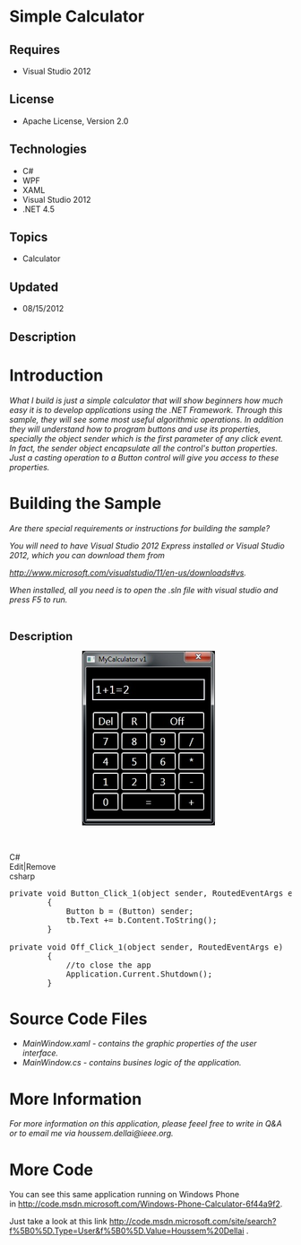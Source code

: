 # Simple Calculator
## Requires
- Visual Studio 2012
## License
- Apache License, Version 2.0
## Technologies
- C#
- WPF
- XAML
- Visual Studio 2012
- .NET 4.5
## Topics
- Calculator
## Updated
- 08/15/2012
## Description

<h1>Introduction</h1>
<p><em>What I build is just a simple calculator that will show beginners how much easy it is to develop applications using the .NET Framework. Through this sample, they will see some most useful algorithmic operations. In addition they will understand how to
 program buttons and use its properties, specially the&nbsp;object sender which is the first parameter of any click event. In fact, the sender object encapsulate all the control's button properties. Just a casting operation to a Button control will give you
 access to these properties.</em></p>
<h1><span>Building the Sample</span></h1>
<p><em>Are there special requirements or instructions for building the sample?</em></p>
<p><em>You will need to have Visual Studio 2012 Express installed or Visual Studio 2012, which you can download them from</em></p>
<p><em><a href="http://www.microsoft.com/visualstudio/en-us/try"></a><a href="http://www.microsoft.com/visualstudio/11/en-us/downloads#vs">http://www.microsoft.com/visualstudio/11/en-us/downloads#vs</a>.</em></p>
<p><em>When installed, all you need is to open the .sln file with visual studio and press F5 to run.</em></p>
<p><em><br>
</em></p>
<p><span style="font-size:20px; font-weight:bold">Description</span></p>
<p style="text-align:center"><em><img id="63486" src="63486-houssem%20dellai%20calculator.jpg" alt="" width="237" height="311">&nbsp;&nbsp;</em></p>
<p>&nbsp;</p>
<div class="scriptcode">
<div class="pluginEditHolder" pluginCommand="mceScriptCode">
<div class="title"><span>C#</span></div>
<div class="pluginLinkHolder"><span class="pluginEditHolderLink">Edit</span>|<span class="pluginRemoveHolderLink">Remove</span></div>
<span class="hidden">csharp</span>

<div class="preview">
<pre class="csharp"><span class="cs__keyword">private</span>&nbsp;<span class="cs__keyword">void</span>&nbsp;Button_Click_1(<span class="cs__keyword">object</span>&nbsp;sender,&nbsp;RoutedEventArgs&nbsp;e)&nbsp;
&nbsp;&nbsp;&nbsp;&nbsp;&nbsp;&nbsp;&nbsp;&nbsp;{&nbsp;
&nbsp;&nbsp;&nbsp;&nbsp;&nbsp;&nbsp;&nbsp;&nbsp;&nbsp;&nbsp;&nbsp;&nbsp;Button&nbsp;b&nbsp;=&nbsp;(Button)&nbsp;sender;&nbsp;
&nbsp;&nbsp;&nbsp;&nbsp;&nbsp;&nbsp;&nbsp;&nbsp;&nbsp;&nbsp;&nbsp;&nbsp;tb.Text&nbsp;&#43;=&nbsp;b.Content.ToString();&nbsp;
&nbsp;&nbsp;&nbsp;&nbsp;&nbsp;&nbsp;&nbsp;&nbsp;}&nbsp;
&nbsp;
<span class="cs__keyword">private</span>&nbsp;<span class="cs__keyword">void</span>&nbsp;Off_Click_1(<span class="cs__keyword">object</span>&nbsp;sender,&nbsp;RoutedEventArgs&nbsp;e)&nbsp;
&nbsp;&nbsp;&nbsp;&nbsp;&nbsp;&nbsp;&nbsp;&nbsp;{&nbsp;
&nbsp;&nbsp;&nbsp;&nbsp;&nbsp;&nbsp;&nbsp;&nbsp;&nbsp;&nbsp;&nbsp;&nbsp;<span class="cs__com">//to&nbsp;close&nbsp;the&nbsp;app</span>&nbsp;
&nbsp;&nbsp;&nbsp;&nbsp;&nbsp;&nbsp;&nbsp;&nbsp;&nbsp;&nbsp;&nbsp;&nbsp;Application.Current.Shutdown();&nbsp;
&nbsp;&nbsp;&nbsp;&nbsp;&nbsp;&nbsp;&nbsp;&nbsp;}</pre>
</div>
</div>
</div>
<h1><span>Source Code Files</span></h1>
<ul>
<li><em>MainWindow.xaml - contains the graphic properties of the user interface.</em>
</li><li><em><em><em>MainWindow.cs - contains busines logic of the application.</em></em></em>
</li></ul>
<h1>More Information</h1>
<p><em><em>For more information on this application, please feeel free to write in Q&amp;A or to email me via houssem.dellai@ieee.org.</em></em></p>
<h1>More Code</h1>
<p>You can see this same application running on Windows Phone in&nbsp;<a href="http://code.msdn.microsoft.com/Windows-Phone-Calculator-6f44a9f2">http://code.msdn.microsoft.com/Windows-Phone-Calculator-6f44a9f2</a>.</p>
<p>Just take a look at this link&nbsp;<a href="http://code.msdn.microsoft.com/site/search?f%5B0%5D.Type=User&f%5B0%5D.Value=Houssem%20Dellai">http://code.msdn.microsoft.com/site/search?f%5B0%5D.Type=User&amp;f%5B0%5D.Value=Houssem%20Dellai</a>&nbsp;.</p>
<p><em><em><br>
</em></em></p>
